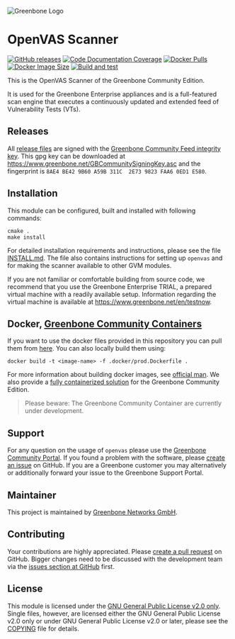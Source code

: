 ![Greenbone Logo](https://www.greenbone.net/wp-content/uploads/gb_new-logo_horizontal_rgb_small.png)

# OpenVAS Scanner

[![GitHub releases](https://img.shields.io/github/release/greenbone/openvas-scanner.svg)](https://github.com/greenbone/openvas-scanner/releases)
[![Code Documentation Coverage](https://img.shields.io/codecov/c/github/greenbone/openvas-scanner.svg?label=Doc%20Coverage&logo=codecov)](https://codecov.io/gh/greenbone/openvas-scanner)
[![Docker Pulls](https://img.shields.io/docker/pulls/greenbone/openvas-scanner.svg)](https://hub.docker.com/r/greenbone/openvas-scanner/)
[![Docker Image Size](https://img.shields.io/docker/image-size/greenbone/openvas-scanner.svg?maxAge=2592000)](https://hub.docker.com/r/greenbone/openvas-scanner/)
[![Build and test](https://github.com/greenbone/openvas-scanner/actions/workflows/ci-c.yml/badge.svg?branch=main)](https://github.com/greenbone/openvas-scanner/actions/workflows/ci-c.yml?query=branch%3Amain++)

This is the OpenVAS Scanner of the Greenbone Community Edition.

It is used for the Greenbone Enterprise appliances and is a full-featured
scan engine that executes a continuously updated and extended feed of
Vulnerability Tests (VTs).

## Releases

All [release files](https://github.com/greenbone/openvas/releases) are signed with
the [Greenbone Community Feed integrity key](https://community.greenbone.net/t/gcf-managing-the-digital-signatures/101).
This gpg key can be downloaded at https://www.greenbone.net/GBCommunitySigningKey.asc
and the fingerprint is `8AE4 BE42 9B60 A59B 311C  2E73 9823 FAA6 0ED1 E580`.

## Installation

This module can be configured, built and installed with following commands:

    cmake .
    make install

For detailed installation requirements and instructions, please see the file
[INSTALL.md](INSTALL.md). The file also contains instructions for setting up
`openvas` and for making the scanner available to other GVM modules.

If you are not familiar or comfortable building from source code, we recommend
that you use the Greenbone Enterprise TRIAL, a prepared virtual
machine with a readily available setup. Information regarding the virtual machine
is available at <https://www.greenbone.net/en/testnow>.

## Docker, [Greenbone Community Containers](https://greenbone.github.io/docs/latest/22.4/container/)

If you want to use the docker files provided in this repository you can pull them 
from [here](https://hub.docker.com/r/greenbone/openvas-scanner). You can also locally 
build them using:
```
docker build -t <image-name> -f .docker/prod.Dockerfile .
```
For more information about building docker images, see 
[official man](https://docs.docker.com/engine/reference/commandline/build/).
We also provide a [fully containerized 
solution](https://greenbone.github.io/docs/latest/22.4/container/)
for the Greenbone Community Edition.

> Please beware: The Greenbone Community Container are currently under development.

## Support

For any question on the usage of `openvas` please use the [Greenbone
Community Portal](https://community.greenbone.net/). If you found a problem
with the software, please [create an
issue](https://github.com/greenbone/openvas-scanner/issues) on GitHub. If you
are a Greenbone customer you may alternatively or additionally forward your
issue to the Greenbone Support Portal.

## Maintainer

This project is maintained by [Greenbone Networks GmbH](https://www.greenbone.net/).

## Contributing

Your contributions are highly appreciated. Please [create a pull
request](https://github.com/greenbone/openvas-scanner/pulls) on GitHub. Bigger
changes need to be discussed with the development team via the [issues section
at GitHub](https://github.com/greenbone/openvas-scanner/issues) first.

## License

This module is licensed under the [GNU General Public License v2.0
only](COPYING.GPLv2). Single files, however, are licensed either the GNU General
Public License v2.0 only or under GNU General Public License v2.0 or later,
please see the [COPYING](COPYING) file for details.

